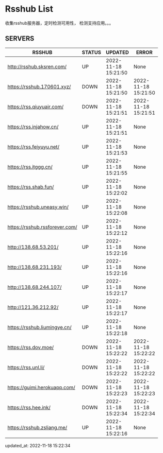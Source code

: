 # Rsshub List

收集rsshub服务器，定时检测可用性， 检测支持应用。。。


## SERVERS

|  RSSHUB   | STATUS  | UPDATED  | ERROR  | TWITTER |  
|  ----  | ----  | ----  | ----  | ---- |  
| http://rsshub.sksren.com/ | UP | 2022-11-18 15:21:50 | None |OK|  
| https://rsshub.170601.xyz/ | DOWN | 2022-11-18 15:21:50 | 2022-11-18 15:21:50 |  
| https://rss.qiuyuair.com/ | DOWN | 2022-11-18 15:21:51 | 2022-11-18 15:21:51 |  
| https://rss.injahow.cn/ | UP | 2022-11-18 15:21:51 | None ||  
| https://rss.feiyuyu.net/ | UP | 2022-11-18 15:21:53 | None |OK|  
| https://rss.itggg.cn/ | UP | 2022-11-18 15:21:55 | None ||  
| https://rss.shab.fun/ | UP | 2022-11-18 15:22:02 | None ||  
| https://rsshub.uneasy.win/ | UP | 2022-11-18 15:22:08 | None |OK|  
| https://rsshub.rssforever.com/ | UP | 2022-11-18 15:22:12 | None |OK|  
| http://138.68.53.201/ | UP | 2022-11-18 15:22:16 | None ||  
| http://138.68.231.193/ | UP | 2022-11-18 15:22:16 | None ||  
| http://138.68.244.107/ | UP | 2022-11-18 15:22:17 | None ||  
| http://121.36.212.92/ | UP | 2022-11-18 15:22:17 | None ||  
| https://rsshub.liumingye.cn/ | UP | 2022-11-18 15:22:18 | None |OK|  
| https://rss.dov.moe/ | DOWN | 2022-11-18 15:22:22 | 2022-11-18 15:22:22 |  
| https://rss.unl.li/ | DOWN | 2022-11-18 15:22:22 | 2022-11-18 15:22:22 |  
| https://guimi.herokuapp.com/ | DOWN | 2022-11-18 15:22:23 | 2022-11-18 15:22:23 |  
| https://rss.hee.ink/ | DOWN | 2022-11-18 15:22:34 | 2022-11-18 15:22:34 |  
| https://rsshub.zsliang.me/ | UP | 2022-11-18 15:22:16 | None |OK|  
  

updated_at: 2022-11-18 15:22:34  
